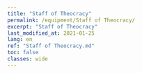```yaml
---
title: "Staff of Theocracy"
permalink: /equipment/Staff of Theocracy/
excerpt: "Staff of Theocracy"
last_modified_at: 2021-01-25
lang: en
ref: "Staff of Theocracy.md"
toc: false
classes: wide
---
```


